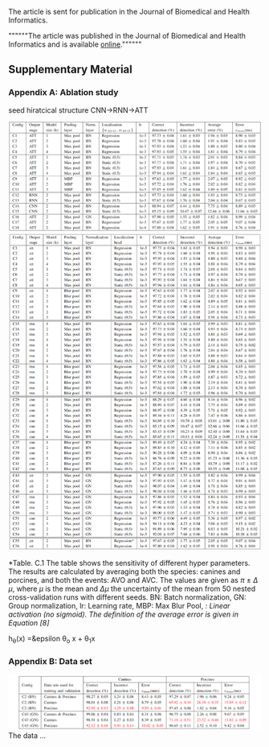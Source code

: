 
The article is sent for publication in the Journal of Biomedical and Health Informatics.

""""""The article was published in the Journal of Biomedical and Health Informatics and is available 
[online](https://ieeexplore.ieee.org/document/9216477).""""""

## Supplementary Material


### Appendix A: Ablation study

seed
hiratcical structure CNN->RNN->ATT

![Example Workflow](./images/ablation_studies.png)
![Example Workflow](./images/ablation_studies_large.png)

*Table. C.1 The table shows the sensitivity of different hyper parameters. The results are calculated by averaging both the species: canines and porcines, and both the events: AVO and AVC. The values are given as $\pi$ $\pm$ $\Delta$ $\mu$, where $\mu$ is the mean and $\Delta \mu$ the uncertainty of the mean from 50 nested cross-validation runs with different seeds. BN: Batch normalization, GN: Group normalization, lr: Learning rate, MBP: Max Blur Pool, *: Linear activation (no sigmoid). The definition of the average error is given in Equation [8]*

h<sub>&theta;</sub>(x) =&epsilon &theta;<sub>o</sub> x + &theta;<sub>1</sub>x



### Appendix B: Data set

![Example Workflow](./images/result_species.png)
The data ...

